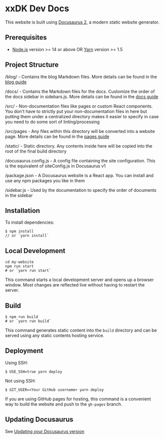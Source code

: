# xxDK Dev Docs

This website is built using [Docusaurus 2](https://docusaurus.io/), a modern static website generator.

## Prerequisites
- [Node.js](https://nodejs.org/en/download/) version >= 14 or above OR [Yarn](https://yarnpkg.com/en/) version >= 1.5

## Project Structure
/blog/ - Contains the blog Markdown files. More details can be found in the [blog guide](https://docusaurus.io/docs/blog)

/docs/ - Contains the Markdown files for the docs. Customize the order of the docs sidebar in sidebars.js. More details can be found in the [docs guide](https://docusaurus.io/docs/docs-markdown-features)

/src/ - Non-documentation files like pages or custom React components. You don't have to strictly put your non-documentation files in here but putting them under a centralized directory makes it easier to specify in case you need to do some sort of linting/processing

/src/pages - Any files within this directory will be converted into a website page. More details can be found in the [pages guide](https://docusaurus.io/docs/creating-pages)

/static/ - Static directory. Any contents inside here will be copied into the root of the final build directory

/docusaurus.config.js - A config file containing the site configuration. This is the equivalent of siteConfig.js in Docusaurus v1

/package.json - A Docusaurus website is a React app. You can install and use any npm packages you like in them

/sidebar.js - Used by the documentation to specify the order of documents in the sidebar

## Installation
To install dependencies: 

```
$ npm install 
// or `yarn install`
```

## Local Development

```
cd my-website
npm run start 
# or `yarn run start`
```

This command starts a local development server and opens up a browser window. Most changes are reflected live without having to restart the server.

## Build

```
$ npm run build
# or `yarn run build`
```

This command generates static content into the `build` directory and can be served using any static contents hosting service.

## Deployment

Using SSH:

```
$ USE_SSH=true yarn deploy
```

Not using SSH:

```
$ GIT_USER=<Your GitHub username> yarn deploy
```

If you are using GitHub pages for hosting, this command is a convenient way to build the website and push to the `gh-pages` branch.

## Updating Docusaurus

See [Updating your Docusaurus version](https://docusaurus.io/docs/installation#updating-your-docusaurus-version)